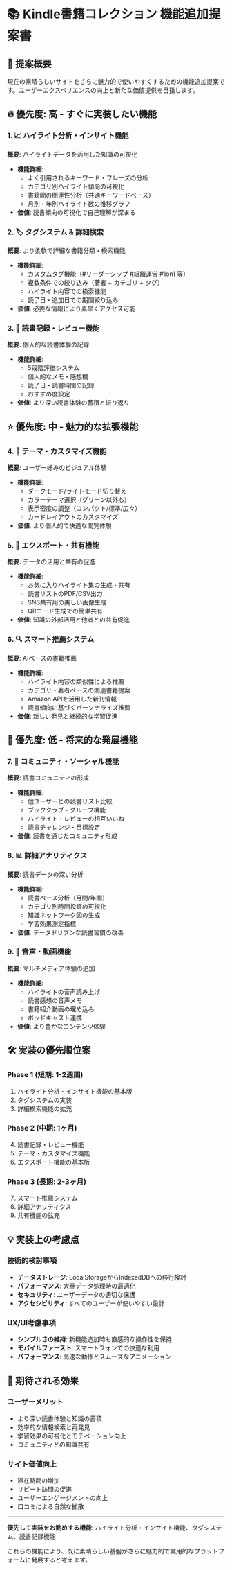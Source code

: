 # 📚 Kindle書籍コレクション 機能追加提案書

## 🎯 提案概要

現在の素晴らしいサイトをさらに魅力的で使いやすくするための機能追加提案です。ユーザーエクスペリエンスの向上と新たな価値提供を目指します。

## 🔥 優先度: 高 - すぐに実装したい機能

### 1. 📈 ハイライト分析・インサイト機能
**概要**: ハイライトデータを活用した知識の可視化
- **機能詳細**:
  - よく引用されるキーワード・フレーズの分析
  - カテゴリ別ハイライト傾向の可視化
  - 書籍間の関連性分析（共通キーワードベース）
  - 月別・年別ハイライト数の推移グラフ
- **価値**: 読書傾向の可視化で自己理解が深まる

### 2. 🏷️ タグシステム & 詳細検索
**概要**: より柔軟で詳細な書籍分類・検索機能
- **機能詳細**:
  - カスタムタグ機能（#リーダーシップ #組織運営 #1on1 等）
  - 複数条件での絞り込み（著者 + カテゴリ + タグ）
  - ハイライト内容での検索機能
  - 読了日・追加日での期間絞り込み
- **価値**: 必要な情報により素早くアクセス可能

### 3. 📖 読書記録・レビュー機能
**概要**: 個人的な読書体験の記録
- **機能詳細**:
  - 5段階評価システム
  - 個人的なメモ・感想欄
  - 読了日・読書時間の記録
  - おすすめ度設定
- **価値**: より深い読書体験の蓄積と振り返り

## ⭐ 優先度: 中 - 魅力的な拡張機能

### 4. 🎨 テーマ・カスタマイズ機能
**概要**: ユーザー好みのビジュアル体験
- **機能詳細**:
  - ダークモード/ライトモード切り替え
  - カラーテーマ選択（グリーン以外も）
  - 表示密度の調整（コンパクト/標準/広々）
  - カードレイアウトのカスタマイズ
- **価値**: より個人的で快適な閲覧体験

### 5. 💾 エクスポート・共有機能
**概要**: データの活用と共有の促進
- **機能詳細**:
  - お気に入りハイライト集の生成・共有
  - 読書リストのPDF/CSV出力
  - SNS共有用の美しい画像生成
  - QRコード生成での簡単共有
- **価値**: 知識の外部活用と他者との共有促進

### 6. 🔍 スマート推薦システム
**概要**: AIベースの書籍推薦
- **機能詳細**:
  - ハイライト内容の類似性による推薦
  - カテゴリ・著者ベースの関連書籍提案
  - Amazon APIを活用した新刊情報
  - 読書傾向に基づくパーソナライズ推薦
- **価値**: 新しい発見と継続的な学習促進

## 🌟 優先度: 低 - 将来的な発展機能

### 7. 👥 コミュニティ・ソーシャル機能
**概要**: 読書コミュニティの形成
- **機能詳細**:
  - 他ユーザーとの読書リスト比較
  - ブッククラブ・グループ機能
  - ハイライト・レビューの相互いいね
  - 読書チャレンジ・目標設定
- **価値**: 読書を通じたコミュニティ形成

### 8. 📊 詳細アナリティクス
**概要**: 読書データの深い分析
- **機能詳細**:
  - 読書ペース分析（月間/年間）
  - カテゴリ別時間投資の可視化
  - 知識ネットワーク図の生成
  - 学習効果測定指標
- **価値**: データドリブンな読書習慣の改善

### 9. 🎤 音声・動画機能
**概要**: マルチメディア体験の追加
- **機能詳細**:
  - ハイライトの音声読み上げ
  - 読書感想の音声メモ
  - 書籍紹介動画の埋め込み
  - ポッドキャスト連携
- **価値**: より豊かなコンテンツ体験

## 🛠️ 実装の優先順位案

### Phase 1 (短期: 1-2週間)
1. ハイライト分析・インサイト機能の基本版
2. タグシステムの実装
3. 詳細検索機能の拡充

### Phase 2 (中期: 1ヶ月)
4. 読書記録・レビュー機能
5. テーマ・カスタマイズ機能
6. エクスポート機能の基本版

### Phase 3 (長期: 2-3ヶ月)
7. スマート推薦システム
8. 詳細アナリティクス
9. 共有機能の拡充

## 💡 実装上の考慮点

### 技術的検討事項
- **データストレージ**: LocalStorageからIndexedDBへの移行検討
- **パフォーマンス**: 大量データ処理時の最適化
- **セキュリティ**: ユーザーデータの適切な保護
- **アクセシビリティ**: すべてのユーザーが使いやすい設計

### UX/UI考慮事項
- **シンプルさの維持**: 新機能追加時も直感的な操作性を保持
- **モバイルファースト**: スマートフォンでの快適な利用
- **パフォーマンス**: 高速な動作とスムーズなアニメーション

## 🎉 期待される効果

### ユーザーメリット
- より深い読書体験と知識の蓄積
- 効率的な情報検索と再発見
- 学習効果の可視化とモチベーション向上
- コミュニティとの知識共有

### サイト価値向上
- 滞在時間の増加
- リピート訪問の促進
- ユーザーエンゲージメントの向上
- 口コミによる自然な拡散

---

**優先して実装をお勧めする機能**: ハイライト分析・インサイト機能、タグシステム、読書記録機能

これらの機能により、既に素晴らしい基盤がさらに魅力的で実用的なプラットフォームに発展すると考えます。